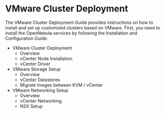 # VMware Cluster Deployment

The VMware Cluster Deployment Guide provides instructions on how to install and set up customized clusters based on VMware. First, you need to install the OpenNebula services by following the Installation and Configuration Guide.

* VMware Cluster Deployment
  * Overview
  * vCenter Node Installation
  * vCenter Driver
* VMware Storage Setup
  * Overview
  * vCenter Datastores
  * Migrate Images between KVM / vCenter
* VMware Networking Setup
  * Overview
  * vCenter Networking
  * NSX Setup
